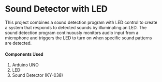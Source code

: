 # Sound Detector with LED

This project combines a sound detection program with LED control to create a system that responds to detected sounds by illuminating an LED. The sound detection program continuously monitors audio input from a microphone and triggers the LED to turn on when specific sound patterns are detected. 
#### Components Used
1. Arduino UNO
2. LED
3. Sound Detector (KY-038)
